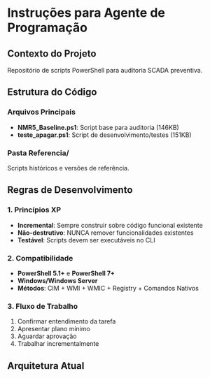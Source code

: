 # Instruções para Agente de Programação

## Contexto do Projeto

Repositório de scripts PowerShell para auditoria SCADA preventiva.

## Estrutura do Código

### Arquivos Principais
- **NMR5_Baseline.ps1**: Script base para auditoria (146KB)
- **teste_apagar.ps1**: Script de desenvolvimento/testes (151KB)

### Pasta Referencia/
Scripts históricos e versões de referência.

## Regras de Desenvolvimento

### 1. Princípios XP
- **Incremental**: Sempre construir sobre código funcional existente
- **Não-destrutivo**: NUNCA remover funcionalidades existentes
- **Testável**: Scripts devem ser executáveis no CLI

### 2. Compatibilidade
- **PowerShell 5.1+** e **PowerShell 7+**
- **Windows/Windows Server**
- **Métodos**: CIM + WMI + WMIC + Registry + Comandos Nativos

### 3. Fluxo de Trabalho
1. Confirmar entendimento da tarefa
2. Apresentar plano mínimo
3. Aguardar aprovação
4. Trabalhar incrementalmente

## Arquitetura Atual

